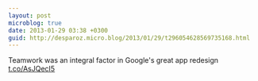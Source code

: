 ```yaml
---
layout: post
microblog: true
date: 2013-01-29 03:38 +0300
guid: http://desparoz.micro.blog/2013/01/29/t296054628569735168.html
---
```

Teamwork was an integral factor in Google's great app redesign [t.co/AsJQecI5](http://t.co/AsJQecI5)
